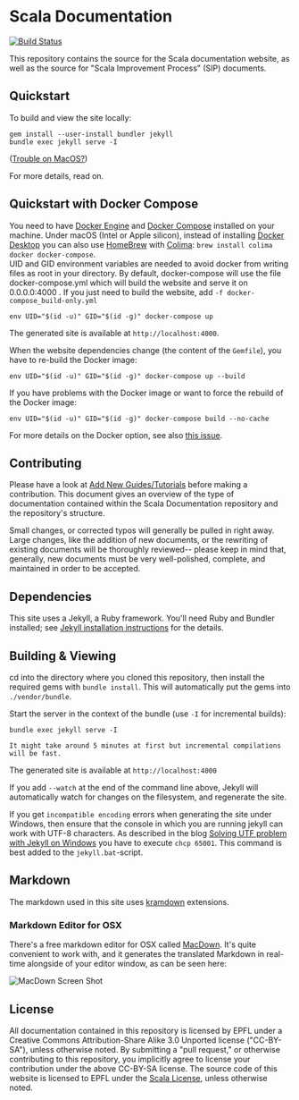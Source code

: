 # Scala Documentation #

[![Build Status](https://ci.scala-lang.org/api/badges/scala/docs.scala-lang/status.svg)](https://platform-ci.scala-lang.org/scala/docs.scala-lang)

This repository contains the source for the Scala documentation website, as well as the source for "Scala Improvement Process" (SIP) documents.

## Quickstart ##

To build and view the site locally:

    gem install --user-install bundler jekyll
    bundle exec jekyll serve -I

([Trouble on MacOS?](https://github.com/scala/docs.scala-lang/issues/1150))

For more details, read on.

## Quickstart with Docker Compose ##

You need to have [Docker Engine](https://docs.docker.com/engine/) and [Docker Compose](https://docs.docker.com/compose/) installed on your machine.
Under macOS (Intel or Apple silicon), instead of installing [Docker Desktop](https://docs.docker.com/desktop/) you can also use [HomeBrew](https://brew.sh/) with [Colima](https://github.com/abiosoft/colima): `brew install colima docker docker-compose`.  
UID and GID environment variables are needed to avoid docker from writing files as root in your directory.
By default, docker-compose will use the file docker-compose.yml which will build the website and serve it on 0.0.0.0:4000 .
If you just need to build the website, add ```-f docker-compose_build-only.yml```

```
env UID="$(id -u)" GID="$(id -g)" docker-compose up
```

The generated site is available at `http://localhost:4000`.

When the website dependencies change (the content of the `Gemfile`),
you have to re-build the Docker image:

```
env UID="$(id -u)" GID="$(id -g)" docker-compose up --build
```

If you have problems with the Docker image or want to force the rebuild of the Docker image:
```
env UID="$(id -u)" GID="$(id -g)" docker-compose build --no-cache
```


For more details on the Docker option, see also [this issue](https://github.com/scala/docs.scala-lang/issues/1286).

## Contributing ##

Please have a look at [Add New Guides/Tutorials](https://docs.scala-lang.org/contribute/add-guides.html) before making a contribution.
This document gives an overview of the type of documentation contained within the Scala Documentation repository and the repository's structure.

Small changes, or corrected typos will generally be pulled in right away. Large changes, like the addition of new documents, or the rewriting of
existing documents will be thoroughly reviewed-- please keep in mind that, generally, new documents must be very well-polished, complete, and maintained
in order to be accepted.

## Dependencies ##

This site uses a Jekyll, a Ruby framework. You'll need Ruby and Bundler installed; see [Jekyll installation instructions](https://jekyllrb.com/docs/installation/) for the details.

## Building & Viewing ##

cd into the directory where you cloned this repository, then install the required gems with `bundle install`. This will automatically put the gems into `./vendor/bundle`.

Start the server in the context of the bundle (use `-I` for incremental builds):

    bundle exec jekyll serve -I

`It might take around 5 minutes at first but incremental compilations will be fast.`

The generated site is available at `http://localhost:4000`

If you add `--watch` at the end of the command line above, Jekyll will automatically watch for changes on the filesystem, and regenerate the site.

If you get `incompatible encoding` errors when generating the site under Windows, then ensure that the
console in which you are running jekyll can work with UTF-8 characters. As described in the blog
[Solving UTF problem with Jekyll on Windows](https://joseoncode.com/2011/11/27/solving-utf-problem-with-jekyll-on-windows/)
you have to execute `chcp 65001`. This command is best added to the `jekyll.bat`-script.

## Markdown ##

The markdown used in this site uses [kramdown](https://kramdown.gettalong.org/) extensions.

### Markdown Editor for OSX ###

There's a free markdown editor for OSX called [MacDown](https://github.com/MacDownApp/macdown). It's quite convenient to work with, and it generates the translated Markdown in real-time alongside of your editor window, as can be seen here:

![MacDown Screen Shot](https://raw.githubusercontent.com/MacDownApp/macdown/3e2a2bf101c215c143bf00d9f857965f0ee82487/assets/screenshot.png)

## License ##

All documentation contained in this repository is licensed by EPFL under a Creative Commons Attribution-Share Alike 3.0 Unported license ("CC-BY-SA"), unless otherwise noted. By submitting a "pull request," or otherwise contributing to this repository, you implicitly agree to license your contribution under the above CC-BY-SA license. The source code of this website is licensed to EPFL under the [Scala License](https://www.scala-lang.org/node/146), unless otherwise noted.
